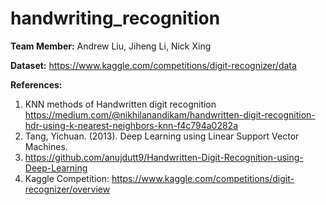 # handwriting_recognition

**Team Member:** Andrew Liu, Jiheng Li, Nick Xing

**Dataset:** https://www.kaggle.com/competitions/digit-recognizer/data

**References:**

1. KNN methods of Handwritten digit recognition https://medium.com/@nikhilanandikam/handwritten-digit-recognition-hdr-using-k-nearest-neighbors-knn-f4c794a0282a
2. Tang, Yichuan. (2013). Deep Learning using Linear Support Vector Machines.
3. https://github.com/anujdutt9/Handwritten-Digit-Recognition-using-Deep-Learning
4. Kaggle Competition: https://www.kaggle.com/competitions/digit-recognizer/overview
